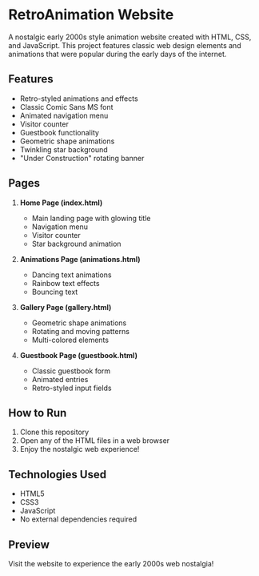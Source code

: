 # RetroAnimation Website

A nostalgic early 2000s style animation website created with HTML, CSS, and JavaScript. This project features classic web design elements and animations that were popular during the early days of the internet.

## Features

- Retro-styled animations and effects
- Classic Comic Sans MS font
- Animated navigation menu
- Visitor counter
- Guestbook functionality
- Geometric shape animations
- Twinkling star background
- "Under Construction" rotating banner

## Pages

1. **Home Page (index.html)**
   - Main landing page with glowing title
   - Navigation menu
   - Visitor counter
   - Star background animation

2. **Animations Page (animations.html)**
   - Dancing text animations
   - Rainbow text effects
   - Bouncing text

3. **Gallery Page (gallery.html)**
   - Geometric shape animations
   - Rotating and moving patterns
   - Multi-colored elements

4. **Guestbook Page (guestbook.html)**
   - Classic guestbook form
   - Animated entries
   - Retro-styled input fields

## How to Run

1. Clone this repository
2. Open any of the HTML files in a web browser
3. Enjoy the nostalgic web experience!

## Technologies Used

- HTML5
- CSS3
- JavaScript
- No external dependencies required

## Preview

Visit the website to experience the early 2000s web nostalgia! 